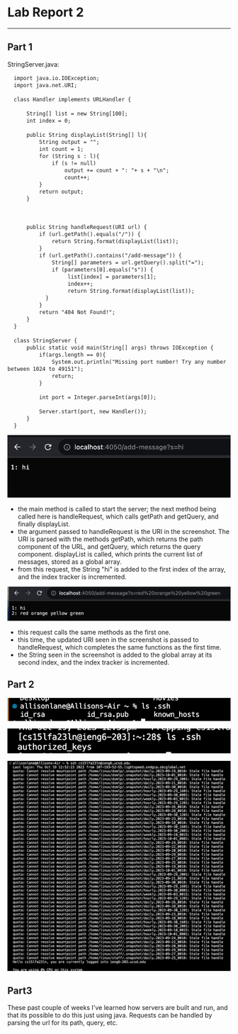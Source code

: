 # **Lab Report 2**
---

## Part 1

StringServer.java:

      import java.io.IOException;
      import java.net.URI;

      class Handler implements URLHandler {

          String[] list = new String[100];
          int index = 0;

          public String displayList(String[] l){
              String output = "";
              int count = 1;
              for (String s : l){
                  if (s != null)
                      output += count + ": "+ s + "\n";
                      count++;
              }
              return output;
          }



          public String handleRequest(URI url) {
              if (url.getPath().equals("/")) {
                  return String.format(displayList(list));
              } 
              if (url.getPath().contains("/add-message")) {
                  String[] parameters = url.getQuery().split("=");
                  if (parameters[0].equals("s")) {
                       list[index] = parameters[1];
                       index++;
                       return String.format(displayList(list));
                }
              }
              return "404 Not Found!";
          }
      }

      class StringServer {
          public static void main(String[] args) throws IOException {
              if(args.length == 0){
                  System.out.println("Missing port number! Try any number between 1024 to 49151");
                  return;
              }

              int port = Integer.parseInt(args[0]);

              Server.start(port, new Handler());
          }
      }



![](add-message-1.png)
* the main method is called to start the server; the next method being called here is handleRequest, which calls getPath and getQuery, and finally displayList.
* the argument passed to handleRequest is the URI in the screenshot. The URI is parsed with the methods getPath, which returns the path component of the URL, and getQuery, which returns the query component. displayList is called, which prints the current list of messages, stored as a global array.
* from this request, the String "hi" is added to the first index of the array, and the index tracker is incremented.

![](add-message-2.png)
* this request calls the same methods as the first one.
* this time, the updated URI seen in the screenshot is passed to handleRequest, which completes the same functions as the first time.
* the String seen in the screenshot is added to the global array at its second index, and the index tracker is incremented.


## Part 2

![](privatekey.png)

![](publickey.png)

![](ssh_login.png)


## Part3

These past couple of weeks I've learned how servers are built and run, and that its possible to do this just using java. Requests can be handled by parsing the url for its path, query, etc. 



